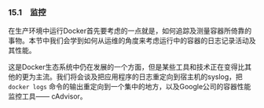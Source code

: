 ### 15.1　监控

在生产环境中运行Docker首先要考虑的一点就是，如何追踪及测量容器所倚靠的事物。本节中我们会学到如何从运维的角度来考虑运行中的容器的日志记录活动及其性能。

这是Docker生态系统中仍在发展的一个方面，但是某些工具和技术正在变得比其他的更为主流。我们将会谈及把应用程序的日志重定向到宿主机的syslog，把 `docker logs` 命令的输出重定向到一个集中的地方，以及Google公司的容器性能监控工具—— cAdvisor。

